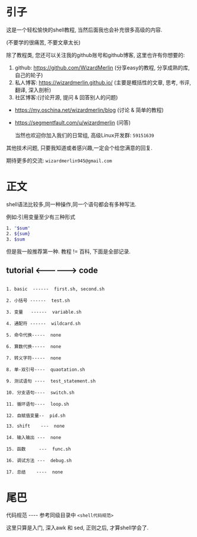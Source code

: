 
# 引子

这是一个轻松愉快的shell教程, 当然后面我也会补充很多高级的内容.

(不要学的很痛苦, 不要文章太长)

除了教程类, 您还可以关注我的github账号和github博客, 这里也许有你想要的:

1. github: https://github.com/WizardMerlin
   (分享easy的教程, 分享成熟的库, 自己的轮子)
2. 私人博客: https://wizardmerlin.github.io/
   (主要是概括性的文章, 思考, 书评, 翻译, 深入剖析)
3. 社区博客:(讨论开源, 提问 & 回答别人的问题)
* https://my.oschina.net/wizardmerlin/blog  (讨论 & 简单的教程)
* https://segmentfault.com/u/wizardmerlin  (问答)

   当然也欢迎你加入我们的日常组, 高级Linux开发群: `59151639`


其他技术问题, 只要我知道或者感兴趣,一定会个给您满意的回复.
  
期待更多的交流: `wizardmerlin945@gmail.com`



# 正文


shell语法比较多,同一种操作,同一个语句都会有多种写法.

例如:引用变量至少有三种形式

```bash
1. "$sum"
2. ${sum}
3. $sum
```


但是我一般推荐第一种.
教程 != 百科, 下面是全部记录.

## tutorial  <------>  code

```

1. basic  ------  first.sh, second.sh

2. 小括号 ------  test.sh

3. 变量   ------  variable.sh

4. 通配符 ------  wildcard.sh

5. 命令代换-----  none

6. 算数代换-----  none

7. 转义字符-----  none

8. 单-双引号----  quaotation.sh

9. 测试语句 ----  test_statement.sh

10. 分支语句----  switch.sh

11. 循环语句----  loop.sh

12. 自赋值变量--  pid.sh

13. shift    ---  none

14. 输入输出 ---  none

15. 函数     ---  func.sh

16. 调试方法 ---  debug.sh

17. 总结    ----  none

```

# 尾巴

代码规范 ---- 参考同级目录中 `<shell代码规范>`	

这里只算是入门, 深入awk 和 sed, 正则之后, 才算shell学会了.

